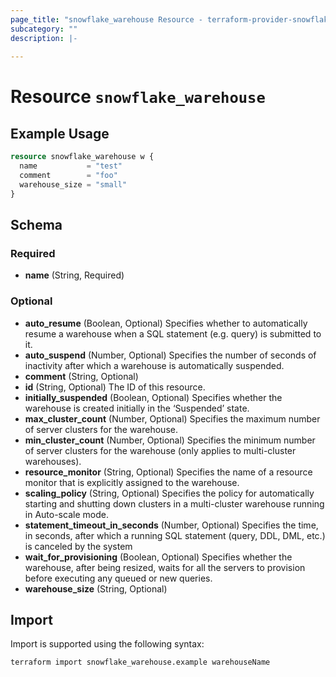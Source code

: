 ```yaml
---
page_title: "snowflake_warehouse Resource - terraform-provider-snowflake-back"
subcategory: ""
description: |-
  
---
```


# Resource `snowflake_warehouse`



## Example Usage

```terraform
resource snowflake_warehouse w {
  name           = "test"
  comment        = "foo"
  warehouse_size = "small"
}
```

## Schema

### Required

- **name** (String, Required)

### Optional

- **auto_resume** (Boolean, Optional) Specifies whether to automatically resume a warehouse when a SQL statement (e.g. query) is submitted to it.
- **auto_suspend** (Number, Optional) Specifies the number of seconds of inactivity after which a warehouse is automatically suspended.
- **comment** (String, Optional)
- **id** (String, Optional) The ID of this resource.
- **initially_suspended** (Boolean, Optional) Specifies whether the warehouse is created initially in the ‘Suspended’ state.
- **max_cluster_count** (Number, Optional) Specifies the maximum number of server clusters for the warehouse.
- **min_cluster_count** (Number, Optional) Specifies the minimum number of server clusters for the warehouse (only applies to multi-cluster warehouses).
- **resource_monitor** (String, Optional) Specifies the name of a resource monitor that is explicitly assigned to the warehouse.
- **scaling_policy** (String, Optional) Specifies the policy for automatically starting and shutting down clusters in a multi-cluster warehouse running in Auto-scale mode.
- **statement_timeout_in_seconds** (Number, Optional) Specifies the time, in seconds, after which a running SQL statement (query, DDL, DML, etc.) is canceled by the system
- **wait_for_provisioning** (Boolean, Optional) Specifies whether the warehouse, after being resized, waits for all the servers to provision before executing any queued or new queries.
- **warehouse_size** (String, Optional)

## Import

Import is supported using the following syntax:

```shell
terraform import snowflake_warehouse.example warehouseName
```

